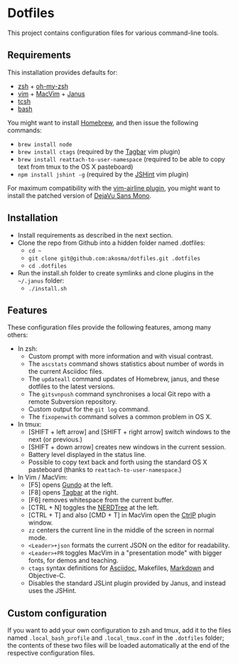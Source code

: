 # Dotfiles

This project contains configuration files for various command-line tools.

## Requirements

This installation provides defaults for:

- [zsh][zsh] + [oh-my-zsh][ohmyzsh]
- [vim][vim] + [MacVim][macvim] + [Janus][janus]
- [tcsh][tcsh]
- [bash][bash]

You might want to install [Homebrew][homebrew], and then issue the following
commands:

- `brew install node`
- `brew install ctags` (required by the [Tagbar][tagbar] vim plugin)
- `brew install reattach-to-user-namespace` (required to be able to copy
  text from tmux to the OS X pasteboard)
- `npm install jshint -g` (required by the [JSHint][jshint] vim plugin)

For maximum compatibility with the [vim-airline plugin][airline], you
might want to install the patched version of [DejaVu Sans
Mono][dejavusans].

## Installation

- Install requirements as described in the next section.
- Clone the repo from Github into a hidden folder named .dotfiles:
    - `cd ~`
    - `git clone git@github.com:akosma/dotfiles.git .dotfiles`
    - `cd .dotfiles`
- Run the install.sh folder to create symlinks and clone plugins in the
  `~/.janus` folder:
    - `./install.sh`

## Features

These configuration files provide the following features, among many
others:

- In zsh:
    - Custom prompt with more information and with visual contrast.
    - The `ascstats` command shows statistics about number of words in
      the current Asciidoc files.
    - The `updateall` command updates of Homebrew, janus, and these
      dotfiles to the latest versions.
    - The `gitsvnpush` command synchronises a local Git repo with a
      remote Subversion repository.
    - Custom output for the `git log` command.
    - The `fixopenwith` command solves a common problem in OS X.
- In tmux:
    - [SHIFT + left arrow] and [SHIFT + right arrow] switch windows to
      the next (or previous.)
    - [SHIFT + down arrow] creates new windows in the current session.
    - Battery level displayed in the status line.
    - Possible to copy text back and forth using the standard OS X
      pasteboard (thanks to `reattach-to-user-namespace`.)
- In Vim / MacVim:
    - [F5] opens [Gundo][gundo] at the left.
    - [F8] opens [Tagbar][tagbar] at the right.
    - [F6] removes whitespace from the current buffer.
    - [CTRL + N] toggles the [NERDTree][nerdtree] at the left.
    - [CTRL + T] and also [CMD + T] in MacVim open the [CtrlP][ctrlp]
      plugin window.
    - `zz` centers the current line in the middle of the screen in
      normal mode.
    - `<Leader>+json` formats the current JSON on the editor for
      readability.
    - `<Leader>+PR` toggles MacVim in a "presentation mode" with bigger
      fonts, for demos and teaching.
    - `ctags` syntax definitions for [Asciidoc][asciidoc], Makefiles,
      [Markdown][markdown] and Objective-C.
    - Disables the standard JSLint plugin provided by Janus, and instead
      uses the JSHint.

## Custom configuration

If you want to add your own configuration to zsh and tmux, add it to the
files named `.local_bash_profile` and `.local_tmux.conf` in the
`.dotfiles` folder; the contents of these two files will be loaded
automatically at the end of the respective configuration files.


[airline]:https://github.com/bling/vim-airline
[asciidoc]:http://www.methods.co.nz/asciidoc/
[bash]:http://en.wikipedia.org/wiki/Bash_(Unix_shell)
[ctrlp]:https://github.com/kien/ctrlp.vim
[dejavusans]:https://github.com/powerline/fonts
[gundo]:http://sjl.bitbucket.org/gundo.vim/
[homebrew]:http://brew.sh
[janus]:https://github.com/carlhuda/janus
[jshint]:https://github.com/Shutnik/jshint2.vim
[macvim]:https://github.com/b4winckler/macvim
[markdown]:http://daringfireball.net/projects/markdown/
[nerdtree]:https://github.com/scrooloose/nerdtree
[ohmyzsh]:https://github.com/robbyrussell/oh-my-zsh
[tagbar]:https://majutsushi.github.io/tagbar/
[tcsh]:http://www.tcsh.org/
[vim]:http://www.vim.org/
[zsh]:http://www.zsh.org/

